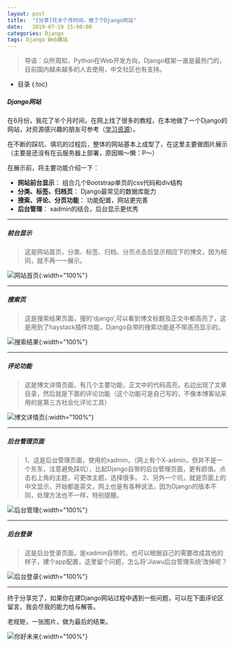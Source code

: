 ```yaml
---
layout: post
title:  "[分享]花半个月时间，做了个Django网站"
date:   2019-07-19 15:00:00
categories: Django
tags: Django Web建站
---
```


> 导语：众所周知，Python在Web开发方向，Django框架一直是最热门的，目前国内越来越多的人去使用，中文社区也有支持。

* 目录
{:toc}


##### Django网站

在6月份，我花了半个月时间，在网上找了很多的教程，在本地做了一个Django的网站，对资源感兴趣的朋友可参考（[学习资源](https://ttiyh.com/2019/07/19/记录一些学习资源(不定时更新中))）。

在不断的踩坑、填坑的过程后，整体的网站基本上成型了，在这里主要做图片展示（主要是还没有在云服务器上部署，原因嘛〜懒：P〜）

在展示前，将主要功能介绍一下：

- **网站前台显示**： 组合几个Bootstrap单页的css代码和div结构
- **分类、标签、归档页**： Django最常见的数据库能力
- **搜索、评论、分页功能**： 功能配置，网站更完善
- **后台管理**： xadmin的结合，后台显示更优秀

***

##### 前台显示

> 这是网站首页，分类、标签、归档、分页点击后显示相应下的博文，因为相同，就不再一一展示。

![网站首页](/assets/res/blog/1.png){:width="100%"}

***

##### 搜索页

> 这是搜索结果页面，搜的‘django’,可以看到博文标题及正文中都高亮了，这是用到了haystack插件功能，Django自带的搜索功能是不带高亮显示的。

![搜索结果](/assets/res/blog/2.png){:width="100%"}

***

##### 评论功能

> 这是博文详情页面，有几个主要功能，正文中的代码高亮，右边出现了文章目录，然后就是下面的评论功能（这个功能可是自己写的，不像本博客站采用的是第三方社会化评论工具）

![博文详情页](/assets/res/blog/3.png){:width="100%"}

***

##### 后台管理页面

> 1、这是后台管理页面，使用的xadmin，（网上有个X-admin，但并不是一个东东，注意避免踩坑），比起Django自带的后台管理页面，更有颜值。点击右上角的主题，可更改主题，选择很多。
> 2、另外一个坑，就是页面上的中文显示，开始都是英文，网上也是有各种说法，因为Django的版本不同，处理方法也不一样，特别提醒。

![后台管理](/assets/res/blog/4.png){:width="100%"}

***

##### 后台登录

> 这是后台登录页面，是xadmin自带的，也可以根据自己的需要改成其他的样子，建个app配置，这里留个问题，怎么将‘Jiawu后台管理系统’改掉呢？ 

![后台登录](/assets/res/blog/5.png){:width="100%"}

***

终于分享完了，如果你在建Django网站过程中遇到一些问题，可以在下面评论区留言，我会尽我的能力给与解答。

老规矩，一张图片，做为最后的结束。

![你好未来](https://cdn.pixabay.com/photo/2017/07/17/23/51/wormhole-2514312_960_720.jpg){:width="100%"}